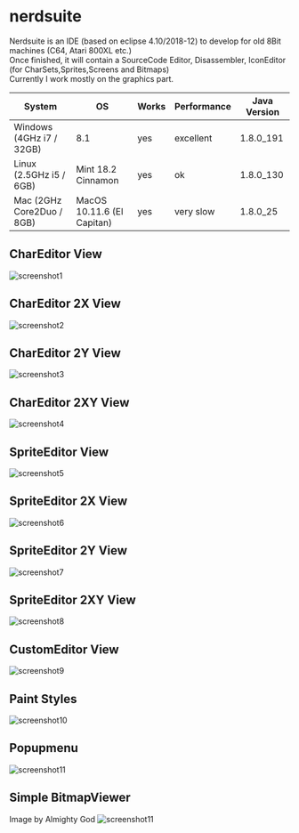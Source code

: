 # nerdsuite
Nerdsuite is an IDE (based on eclipse 4.10/2018-12) to develop for old 8Bit machines (C64, Atari 800XL etc.)  
Once finished, it will contain a SourceCode Editor, Disassembler, IconEditor (for CharSets,Sprites,Screens and Bitmaps)  
Currently I work mostly on the graphics part.  

| System | OS | Works | Performance | Java Version
| -- | -- | -- | -- | -- |
| Windows (4GHz i7 / 32GB) | 8.1 | yes | excellent| 1.8.0_191
| Linux (2.5GHz i5 / 6GB) | Mint 18.2 Cinnamon | yes | ok | 1.8.0_130
| Mac (2GHz Core2Duo / 8GB) | MacOS 10.11.6 (El Capitan) | yes | very slow | 1.8.0_25

## CharEditor View
![screenshot1](https://github.com/guidobonerz/nerdsuite/blob/develop/docs/char_view.png)
## CharEditor 2X View
![screenshot2](https://github.com/guidobonerz/nerdsuite/blob/develop/docs/2018-12-15_20_54_24-Nerdsuite.png)
## CharEditor 2Y View
![screenshot3](https://github.com/guidobonerz/nerdsuite/blob/develop/docs/2018-12-15_20_58_32-Nerdsuite.png)
## CharEditor 2XY View
![screenshot4](https://github.com/guidobonerz/nerdsuite/blob/develop/docs/2018-12-15_21_00_36-Nerdsuite.png)
## SpriteEditor View
![screenshot5](https://github.com/guidobonerz/nerdsuite/blob/develop/docs/2018-12-16_02_33_40-Nerdsuite.png)
## SpriteEditor 2X View
![screenshot6](https://github.com/guidobonerz/nerdsuite/blob/develop/docs/sprite_2x_view.png)
## SpriteEditor 2Y View
![screenshot7](https://github.com/guidobonerz/nerdsuite/blob/develop/docs/sprite_2y_view.png)
## SpriteEditor 2XY View
![screenshot8](https://github.com/guidobonerz/nerdsuite/blob/develop/docs/2018-12-16_02_37_51-Nerdsuite.png)
## CustomEditor  View
![screenshot9](https://github.com/guidobonerz/nerdsuite/blob/develop/docs/custom_view.png)
## Paint Styles
![screenshot10](https://github.com/guidobonerz/nerdsuite/blob/develop/docs/paint_styles.png)
## Popupmenu
![screenshot11](https://github.com/guidobonerz/nerdsuite/blob/develop/docs/multiselect_actions.png)
## Simple BitmapViewer
Image by Almighty God
![screenshot11](https://github.com/guidobonerz/nerdsuite/blob/develop/docs/2018-12-19_14_01_08-Nerdsuite.png)


